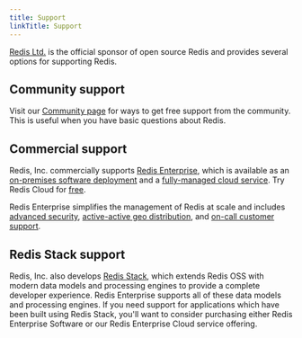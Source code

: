 ```yaml
---
title: Support
linkTitle: Support
---
```


[Redis Ltd.](https://redis.com) is the official sponsor of open source Redis and provides several options for supporting Redis.

## Community support

Visit our [Community page](/community) for ways to get free support from the community. This is useful when you have basic questions about Redis.

## Commercial support

Redis, Inc. commercially supports [Redis Enterprise](https://redis.com/redis-enterprise/advantages/), which is available as an [on-premises software deployment](https://redis.com/redis-enterprise-software/overview/) and a [fully-managed cloud service](https://redis.com/redis-enterprise-cloud/overview/). Try Redis Cloud for [free](https://redis.com/try-free/).

Redis Enterprise simplifies the management of Redis at scale and includes [advanced security](https://docs.redis.com/latest/rs/security/), [active-active geo distribution](https://redis.com/redis-enterprise/technology/active-active-geo-distribution/), and [on-call customer support](https://redis.com/company/support/).

## Redis Stack support

Redis, Inc. also develops [Redis Stack](/docs/stack), which extends Redis OSS with modern data models and processing engines to provide a complete 
developer experience. Redis Enterprise supports all of these data models and processing engines. If you need support for applications which have 
been built using Redis Stack, you'll want to consider purchasing either Redis Enterprise Software or our Redis Enterprise Cloud service offering.
